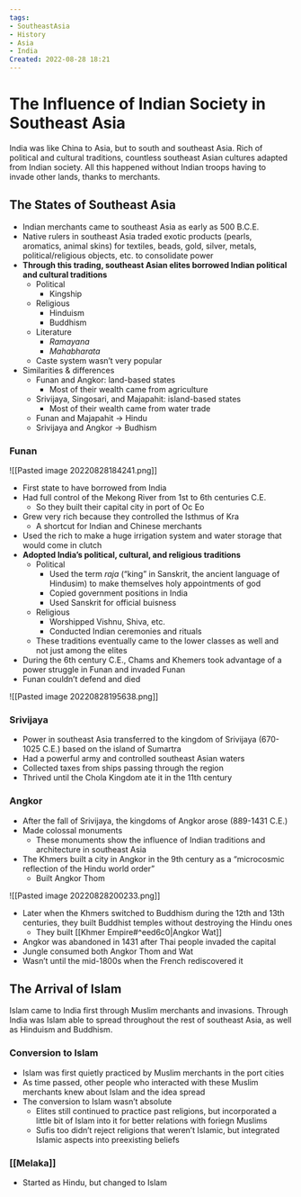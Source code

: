 ```yaml
---
tags:
- SoutheastAsia
- History
- Asia
- India
Created: 2022-08-28 18:21  
---
```

# The Influence of Indian Society in Southeast Asia 
India was like China to Asia, but to south and southeast Asia. Rich of political and cultural traditions, countless southeast Asian cultures adapted from Indian society. All this happened without Indian troops having to invade other lands, thanks to merchants. 

## The States of Southeast Asia 
- Indian merchants came to southeast Asia as early as 500 B.C.E. 
- Native rulers in southeast Asia traded exotic products (pearls, aromatics, animal skins) for textiles, beads, gold, silver, metals, political/religious objects, etc. to consolidate power 
- **Through this trading, southeast Asian elites borrowed Indian political and cultural traditions** 
	- Political 
		- Kingship 
	- Religious 
		- Hinduism 
		- Buddhism 
	- Literature 
		- *Ramayana* 
		- *Mahabharata* 
	- Caste system wasn’t very popular 
- Similarities & differences 
	- Funan and Angkor: land-based states 
		- Most of their wealth came from agriculture 
	- Srivijaya, Singosari, and Majapahit: island-based states 
		- Most of their wealth came from water trade 
	- Funan and Majapahit → Hindu 
	- Srivijaya and Angkor → Budhism 

### Funan 
![[Pasted image 20220828184241.png]]
- First state to have borrowed from India 
- Had full control of the Mekong River from 1st to 6th centuries C.E. 
	- So they built their capital city in port of Oc Eo 
- Grew very rich because they controlled the Isthmus of Kra 
	- A shortcut for Indian and Chinese merchants 
- Used the rich to make a huge irrigation system and water storage that would come in clutch 
- **Adopted India’s political, cultural, and religious traditions** 
	- Political 
		- Used the term *raja* (“king” in Sanskrit, the ancient language of Hindusim) to make themselves holy appointments of god 
		- Copied government positions in India 
		- Used Sanskrit for official buisness 
	- Religious 
		- Worshipped Vishnu, Shiva, etc. 
		- Conducted Indian ceremonies and rituals 
	- These traditions eventually came to the lower classes as well and not just among the elites 
- During the 6th century C.E., Chams and Khemers took advantage of a power struggle in Funan and invaded Funan 
- Funan couldn’t defend and died 

![[Pasted image 20220828195638.png]]

### Srivijaya 
- Power in southeast Asia transferred to the kingdom of Srivijaya (670-1025 C.E.) based on the island of Sumartra 
- Had a powerful army and controlled southeast Asian waters 
- Collected taxes from ships passing through the region 
- Thrived until the Chola Kingdom ate it in the 11th century 

### Angkor 
- After the fall of Srivijaya, the kingdoms of Angkor arose (889-1431 C.E.)
- Made colossal monuments 
	- These monuments show the influence of Indian traditions and architecture in southeast Asia 
- The Khmers built a city in Angkor in the 9th century as a “microcosmic reflection of the Hindu world order” 
	- Built Angkor Thom 

![[Pasted image 20220828200233.png]]

- Later when the Khmers switched to Buddhism during the 12th and 13th centuries, they built Buddhist temples without destroying the Hindu ones 
	- They built [[Khmer Empire#^eed6c0|Angkor Wat]] 
- Angkor was abandoned in 1431 after Thai people invaded the capital 
- Jungle consumed both Angkor Thom and Wat 
- Wasn’t until the mid-1800s when the French rediscovered it 

## The Arrival of Islam 
Islam came to India first through Muslim merchants and invasions. Through India was Islam able to spread throughout the rest of southeast Asia, as well as Hinduism and Buddhism. 

### Conversion to Islam 
- Islam was first quietly practiced by Muslim merchants in the port cities 
- As time passed, other people who interacted with these Muslim merchants knew about Islam and the idea spread 
- The conversion to Islam wasn’t absolute 
	- Elites still continued to practice past religions, but incorporated a little bit of Islam into it for better relations with foriegn Muslims 
	- Sufis too didn’t reject religions that weren’t Islamic, but integrated Islamic aspects into preexisting beliefs 

### [[Melaka]] 
- Started as Hindu, but changed to Islam 